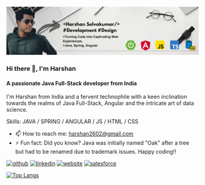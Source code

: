 ![A passionate Java Full-Stack developer from India](https://github.com/harshan2602/harshan2602/blob/main/Github%20Banner.png)

### Hi there 👋, I'm Harshan
#### A passionate Java Full-Stack developer from India

I'm Harshan from India and a fervent technophile with a keen inclination towards the realms of Java Full-Stack, Angular and the intricate art of data science.

Skills: JAVA / SPRING / ANGULAR / JS / HTML / CSS

 
- 📫 How to reach me: harshan2602@gmail.com 
- ⚡ Fun fact: Did you know? Java was initially named "Oak" after a tree but had to be renamed due to trademark issues. Happy coding!! 


[<img src='https://cdn.jsdelivr.net/npm/simple-icons@3.0.1/icons/github.svg' alt='github' height='40'>](https://github.com/harshan2602)  [<img src='https://cdn.jsdelivr.net/npm/simple-icons@3.0.1/icons/linkedin.svg' alt='linkedin' height='40'>](https://www.linkedin.com/in/harshan2602/)  [<img src='https://cdn.jsdelivr.net/npm/simple-icons@3.0.1/icons/icloud.svg' alt='website' height='40'>](https://harshan2602.in)  [<img src='https://cdn.jsdelivr.net/npm/simple-icons@3.0.1/icons/salesforce.svg' alt='salesforce' height='40'>](https://www.salesforce.com/trailblazer/harshan2602)  

[![Top Langs](https://github-readme-stats.vercel.app/api/top-langs/?username=harshan2602)](https://github.com/anuraghazra/github-readme-stats)

